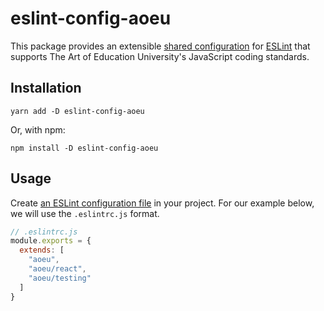 # eslint-config-aoeu

This package provides an extensible [shared configuration](https://eslint.org/docs/developer-guide/shareable-configs) for [ESLint](https://eslint.org/) that supports The Art of Education University's JavaScript coding standards.

## Installation

```
yarn add -D eslint-config-aoeu
```

Or, with npm:

```
npm install -D eslint-config-aoeu
```

## Usage

Create [an ESLint configuration file](https://eslint.org/docs/user-guide/configuring/configuration-files#configuration-files) in your project. For our example below, we will use the `.eslintrc.js` format.

```js
// .eslintrc.js
module.exports = {
  extends: [
    "aoeu",
    "aoeu/react",
    "aoeu/testing"
  ]
}
```
